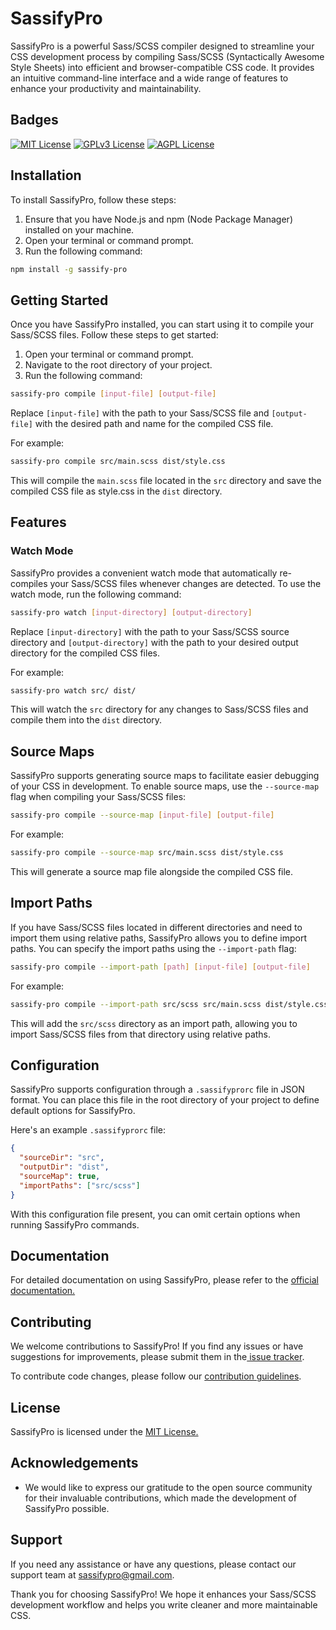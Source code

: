 # SassifyPro

SassifyPro is a powerful Sass/SCSS compiler designed to streamline your CSS development process by compiling Sass/SCSS (Syntactically Awesome Style Sheets) into efficient and browser-compatible CSS code. It provides an intuitive command-line interface and a wide range of features to enhance your productivity and maintainability.

## Badges

[![MIT License](https://img.shields.io/badge/License-MIT-green.svg)](https://choosealicense.com/licenses/mit/)
[![GPLv3 License](https://img.shields.io/badge/License-GPL%20v3-yellow.svg)](https://opensource.org/licenses/)
[![AGPL License](https://img.shields.io/badge/license-AGPL-blue.svg)](http://www.gnu.org/licenses/agpl-3.0)

## Installation

To install SassifyPro, follow these steps:

1. Ensure that you have Node.js and npm (Node Package Manager) installed on your machine.
1. Open your terminal or command prompt.
1. Run the following command:

```bash
npm install -g sassify-pro
```

## Getting Started

Once you have SassifyPro installed, you can start using it to compile your Sass/SCSS files. Follow these steps to get started:

1. Open your terminal or command prompt.
1. Navigate to the root directory of your project.
1. Run the following command:

```bash
sassify-pro compile [input-file] [output-file]
```

Replace `[input-file]` with the path to your Sass/SCSS file and `[output-file]` with the desired path and name for the compiled CSS file.

For example:

```bash
sassify-pro compile src/main.scss dist/style.css
```

This will compile the `main.scss` file located in the `src` directory and save the compiled CSS file as style.css in the `dist` directory.

## Features

### Watch Mode

SassifyPro provides a convenient watch mode that automatically re-compiles your Sass/SCSS files whenever changes are detected. To use the watch mode, run the following command:

```bash
sassify-pro watch [input-directory] [output-directory]
```

Replace `[input-directory]` with the path to your Sass/SCSS source directory and `[output-directory]` with the path to your desired output directory for the compiled CSS files.

For example:

```bash
sassify-pro watch src/ dist/

```

This will watch the `src` directory for any changes to Sass/SCSS files and compile them into the `dist` directory.

## Source Maps

SassifyPro supports generating source maps to facilitate easier debugging of your CSS in development. To enable source maps, use the `--source-map` flag when compiling your Sass/SCSS files:

```bash
sassify-pro compile --source-map [input-file] [output-file]

```

For example:

```bash
sassify-pro compile --source-map src/main.scss dist/style.css

```

This will generate a source map file alongside the compiled CSS file.

## Import Paths

If you have Sass/SCSS files located in different directories and need to import them using relative paths, SassifyPro allows you to define import paths. You can specify the import paths using the `--import-path` flag:

```bash
sassify-pro compile --import-path [path] [input-file] [output-file]
```

For example:

```bash
sassify-pro compile --import-path src/scss src/main.scss dist/style.css
```

This will add the `src/scss` directory as an import path, allowing you to import Sass/SCSS files from that directory using relative paths.

## Configuration

SassifyPro supports configuration through a `.sassifyprorc` file in JSON format. You can place this file in the root directory of your project to define default options for SassifyPro.

Here's an example `.sassifyprorc` file:

```json
{
  "sourceDir": "src",
  "outputDir": "dist",
  "sourceMap": true,
  "importPaths": ["src/scss"]
}
```

With this configuration file present, you can omit certain options when running SassifyPro commands.

## Documentation

For detailed documentation on using SassifyPro, please refer to the [official documentation.](https://github.com/Codeauthor1/sassify-pro#readme)

## Contributing

We welcome contributions to SassifyPro! If you find any issues or have suggestions for improvements, please submit them in the[ issue tracker](https://github.com/Codeauthor1/sassify-pro/issues).

To contribute code changes, please follow our [contribution guidelines](https://github.com/Codeauthor1/sassify-pro/contribute).

## License

SassifyPro is licensed under the [MIT License.](https://choosealicense.com/licenses/mit/)

## Acknowledgements

- We would like to express our gratitude to the open source community for their invaluable contributions, which made the development of SassifyPro possible.

## Support

If you need any assistance or have any questions, please contact our support team at sassifypro@gmail.com.

Thank you for choosing SassifyPro! We hope it enhances your Sass/SCSS development workflow and helps you write cleaner and more maintainable CSS.

